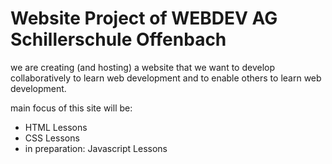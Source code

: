 # Website Project of WEBDEV AG Schillerschule Offenbach

we are creating (and hosting) a website that we want to develop collaboratively
to learn web development and to enable others to learn web development.

main focus of this site will be:

- HTML Lessons
- CSS Lessons
- in preparation: Javascript Lessons